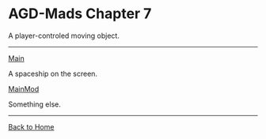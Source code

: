 # AGD-Mads Chapter 7
A player-controled moving object.

---

[Main](https://github.com/kenjennings/AGD-Mads/blob/master/chap07Main.asm "Main") 

A spaceship on the screen.


[MainMod](https://github.com/kenjennings/AGD-Mads/blob/master/chap07MainMod.asm "MainMod") 

Something else.

---

[Back to Home](https://github.com/kenjennings/AGD-Mads/edit/master/README.md "Home") 

